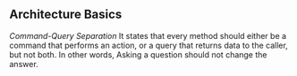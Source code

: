 ## Architecture Basics
*Command-Query Separation* It states that every method should either be a command that performs an action, or a query that returns data to the caller, but not both. In other words, Asking a question should not change the answer.
